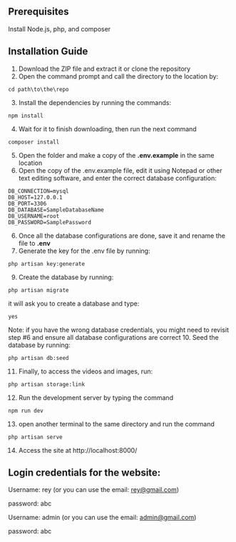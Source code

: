 ## Prerequisites  
Install Node.js, php, and composer

## Installation Guide
1. Download the ZIP file and extract it or clone the repository 
2. Open the command prompt and call the directory to the location by:
```
cd path\to\the\repo
```    
3. Install the dependencies by running the commands:
```
npm install
```
4. Wait for it to finish downloading, then run the next command
```
composer install
```
5. Open the folder and make a copy of the **.env.example** in the same location
6. Open the copy of the .env.example file, edit it using Notepad or other text editing software, and enter the correct database configuration:
```
DB_CONNECTION=mysql
DB_HOST=127.0.0.1
DB_PORT=3306
DB_DATABASE=SampleDatabaseName
DB_USERNAME=root
DB_PASSWORD=SamplePassword
```
6. Once all the database configurations are done, save it and rename the file to **.env**
7. Generate the key for the .env file by running:
```
php artisan key:generate
```
9. Create the database by running:
```
php artisan migrate
```
it will ask you to create a database and type:
```
yes 
```
Note: if you have the wrong database credentials, you might need to revisit step #6 and ensure all database configurations are correct
10. Seed the database by running:
```
php artisan db:seed
```
11. Finally, to access the videos and images, run:
```
php artisan storage:link
```
12. Run the development server by typing the command
```
npm run dev
```
13. open another terminal to the same directory and run the command
```
php artisan serve
```
14. Access the site at http://localhost:8000/

## Login credentials for the website:
Username: rey (or you can use the email: rey@gmail.com)

password: abc

Username: admin (or you can use the email: admin@gmail.com)

password: abc
 
